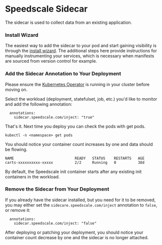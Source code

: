 
# Speedscale Sidecar

The sidecar is used to collect data from an existing application.

### Install Wizard <a href="#install-sidecar-with-wizard" id="install-sidecar-with-wizard"></a>

The easiest way to add the sidecar to your pod and start gaining visibility is through the [install wizard](../install/kubernetes-operator.md#install-wizard).
The additional steps here provide instructions for manually instrumenting your services, which is necessary when manifests are sourced
from version control for example.

### Add the Sidecar Annotation to Your Deployment

Please ensure the [Kubernetes Operator](../install/kubernetes-operator.md) is running in your cluster before moving on.

Select the workload (deployment, statefulset, job, etc.) you'd like to monitor and add the following annotation:

```
  annotations:
    sidecar.speedscale.com/inject: "true"
```

That's it. Next time you deploy you can check the pods with get pods.

```
kubectl -n <namespace> get pods
```

You should notice your container count increases by one and data should be flowing.

```
NAME                            READY   STATUS    RESTARTS   AGE
carts-xxxxxxxxxx-xxxxx          2/2     Running   0          38d
```

By default, the Speedscale init container starts after any existing init containers in the workload.

### Remove the Sidecar from Your Deployment

If you already have the sidecar installed, but you need for it to be removed, you may either set the `sidecare.speedscale.com/inject` annotation to `false`, or remove it:

```
  annotations:
    sidecar.speedscale.com/inject: "false"
```

After deploying or patching your deployment, you should notice your container count decrease by one and the sidecar is no longer attached.
